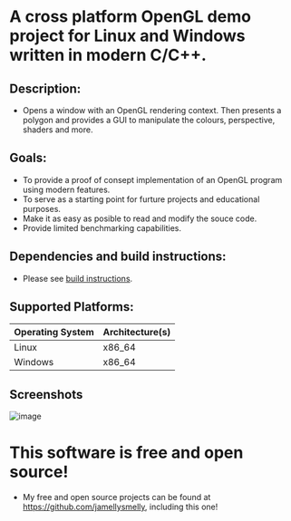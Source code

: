 # A cross platform OpenGL demo project for Linux and Windows written in modern C/C++.

## Description:
* Opens a window with an OpenGL rendering context. Then presents a polygon 
and provides a GUI to manipulate the colours, perspective, shaders and more.

## Goals:
* To provide a proof of consept implementation of an OpenGL 
program using modern features. 
* To serve as a starting point for furture projects and educational purposes.
* Make it as easy as posible to read and modify the souce code.
* Provide limited benchmarking capabilities.

## Dependencies and build instructions:
* Please see [build instructions](/docs/build_instructions.md).

## Supported Platforms:
| Operating System | Architecture(s) |
| -----------      | -----------     |
| Linux            | x86_64          |
| Windows          | x86_64          |

## Screenshots
![image](https://user-images.githubusercontent.com/112916146/188556822-be024fa5-95ff-4cc6-acdf-3ebfff8f22fb.png)

# This software is free and open source!
* My free and open source projects can be found at 
https://github.com/jamellysmelly, including 
this one!
